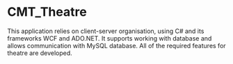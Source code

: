 # CMT_Theatre
This application relies on client-server organisation, using C# and its frameworks WCF and ADO.NET. It supports working with database and allows communication with MySQL database. All of the required features for theatre are developed.

